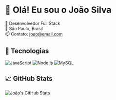 # 👋 Olá! Eu sou o João Silva

🔧 Desenvolvedor Full Stack  
📍 São Paulo, Brasil  
📫 Contato: joao@email.com  

## 🚀 Tecnologias

![JavaScript](https://img.shields.io/badge/-JavaScript-yellow?style=flat-square&logo=javascript)
![Node.js](https://img.shields.io/badge/-Node.js-green?style=flat-square&logo=node.js)
![MySQL](https://img.shields.io/badge/-MySQL-blue?style=flat-square&logo=mysql)

## 📈 GitHub Stats

![João's GitHub Stats](https://github-readme-stats.vercel.app/api?username=joaosilva&show_icons=true&theme=radical)
